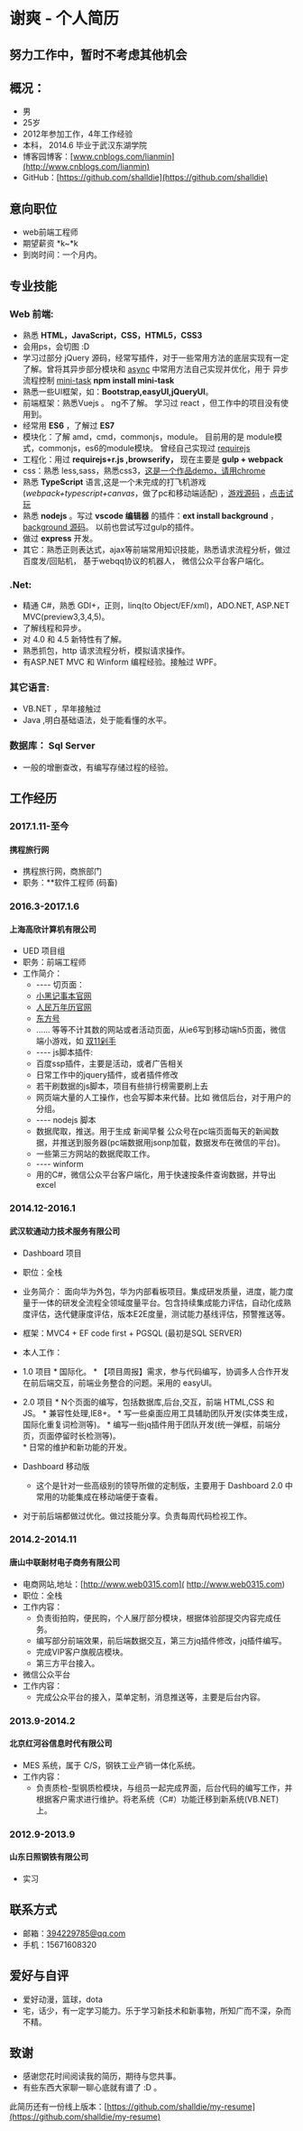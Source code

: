 # 谢爽 - 个人简历

## **努力工作中，暂时不考虑其他机会**

## 概况：
- 男
- 25岁
- 2012年参加工作，4年工作经验
- 本科， 2014.6 毕业于武汉东湖学院
- 博客园博客：[www.cnblogs.com/lianmin](http://www.cnblogs.com/lianmin)
- GitHub：[https://github.com/shalldie](https://github.com/shalldie)

## 意向职位
- web前端工程师
- 期望薪资 *k~*k
- 到岗时间：一个月内。

## 专业技能

### Web 前端:
- 熟悉 **HTML，JavaScript，CSS，HTML5，CSS3**
- 会用ps，会切图 :D
- 学习过部分 jQuery 源码，经常写插件，对于一些常用方法的底层实现有一定了解。曾将其异步部分模块和 [async](https://github.com/caolan/async) 中常用方法自己实现并优化，用于 异步流程控制 [mini-task](https://github.com/shalldie/mini-task)  **npm install mini-task**
- 熟悉一些UI框架，如：**Bootstrap,easyUI,jQueryUI**。
- 前端框架：熟悉Vuejs 。 ng不了解。 学习过 react ，但工作中的项目没有使用到。
- 经常用 **ES6** ，了解过 **ES7**
- 模块化：了解 amd，cmd，commonjs，module。 目前用的是 module模式，commonjs，es6的module模块。 曾经自己实现过 [requirejs](https://github.com/shalldie/requirejs)
- 工程化：用过 **requirejs+r.js ,browserify，** 现在主要是 **gulp + webpack**
- css：熟悉 less,sass，熟悉css3，[这是一个作品demo，请用chrome](https://shalldie.github.io/demos/bud-css3/index.html)
- 熟悉 **TypeScript** 语言,这是一个未完成的打飞机游戏(*webpack+typescript+canvas*，做了pc和移动端适配) ，[游戏源码](https://github.com/shalldie/hit-plane) ，[点击试玩](https://shalldie.github.io/demos/hit-plane/index.html)
- 熟悉 **nodejs** 。写过 **vscode 编辑器** 的插件：**ext install background** ，[background 源码](https://github.com/shalldie/vscode-background)。 以前也尝试写过gulp的插件。
- 做过 **express** 开发。
- 其它：熟悉正则表达式，ajax等前端常用知识技能，熟悉请求流程分析，做过 百度发/回贴机， 基于webqq协议的机器人， 微信公众平台客户端化。

### .Net:
- 精通 C#，熟悉 GDI+，正则，linq(to Object/EF/xml)，ADO.NET,
ASP.NET MVC(preview3,3,4,5)。
- 了解线程和异步。
- 对 4.0 和 4.5 新特性有了解。
- 熟悉抓包，http 请求流程分析，模拟请求操作。
- 有ASP.NET MVC 和 Winform 编程经验。接触过 WPF。

### 其它语言:
- VB.NET ，早年接触过
- Java ,明白基础语法，处于能看懂的水平。

### 数据库： Sql Server
- 一般的增删查改，有编写存储过程的经验。

## 工作经历
### 2017.1.11-至今
#### 携程旅行网
- 携程旅行网，商旅部门
- 职务：**软件工程师 (码畜)

### 2016.3-2017.1.6
#### 上海高欣计算机有限公司
- UED 项目组
- 职务：前端工程师
- 工作简介：
    * ---- 切页面：
    * [小黑记事本官网](http://heinote.7654.com/)
    * [人民万年历官网](http://www.rmrili.com/)
    * [东方号](http://mp.eastday.com/)
    * ...... 等等不计其数的网站或者活动页面，从ie6写到移动端h5页面，微信端小游戏，如 [双11剁手](http://gxjifen.dftoutiao.com/gx-ued-jser/xieshuang/code2/duoshou/app/index.html)
    * ---- js脚本插件:
    * 百度ssp插件，主要是活动，或者广告相关
    * 日常工作中的jquery插件，或者插件修改
    * 若干刷数据的js脚本，项目有些排行榜需要刷上去
    * 网页端大量的人工操作，也会写脚本来代替。比如 微信后台，对于用户的分组。
    * ---- nodejs 脚本
    * 数据爬取，推送。用于生成 新闻早餐 公众号在pc端页面每天的新闻数据，并推送到服务器(pc端数据用jsonp加载，数据发布在微信的平台)。
    * 一些第三方网站的数据爬取工作。
    * ---- winform
    * 用的C#，微信公众平台客户端化，用于快速按条件查询数据，并导出excel


### 2014.12-2016.1 
#### 武汉软通动力技术服务有限公司
- Dashboard 项目
- 职位：全栈
- 业务简介： 面向华为外包，华为内部看板项目。集成研发质量，进度，能力度量于一体的研发全流程全领域度量平台。包含持续集成能力评估，自动化成熟度评估，迭代健康度评估，版本E2E度量，测试能力基线评估，预警推送等。
- 框架：MVC4 + EF code first + PGSQL (最初是SQL SERVER)
- 本人工作：

- 1.0 项目
      * 国际化。
      * 【项目周报】需求，参与代码编写，协调多人合作开发在前后端交互，前端业务整合的问题。采用的 easyUI。
- 2.0 项目
      * N个页面的编写，包括数据库,后台,交互，前端 HTML,CSS 和 JS。
      * 兼容性处理,IE8+。
      * 写一些桌面应用工具辅助团队开发(实体类生成，国际化重复词检测等)。
      * 编写一些jq插件用于团队开发(统一弹框，前端分页，页面停留时长检测等)。      
      * 日常的维护和新功能的开发。
- Dashboard 移动版
     * 这个是针对一些高级别的领导所做的定制版，主要用于 Dashboard 2.0 中常用的功能集成在移动端便于查看。


- 对于前后端都做过优化。做过技能分享。负责每周代码检视工作。

### 2014.2-2014.11 
#### 唐山中联耐材电子商务有限公司
- 电商网站,地址：[http://www.web0315.com]( http://www.web0315.com)
- 职位：全栈
- 工作内容：
     * 负责街拍购，便民购，个人展厅部分模块，根据体验部提交内容完成任务。
     * 编写部分前端效果，前后端数据交互，第三方jq插件修改，jq插件编写。
     * 完成VIP客户旗舰店模块。
     * 第三方平台接入。
- 微信公众平台
- 工作内容：
     * 完成公众平台的接入，菜单定制，消息推送等，主要是后台内容。
    
### 2013.9-2014.2
#### 北京红河谷信息时代有限公司
- MES 系统，属于 C/S，钢铁工业产销一体化系统。
- 工作内容：
     * 负责质检-型钢质检模块，与组员一起完成界面，后台代码的编写工作，并根据客户需求进行维护。将老系统（C#）功能迁移到新系统(VB.NET)上。
     
### 2012.9-2013.9
#### 山东日照钢铁有限公司
- 实习
 
## 联系方式
- 邮箱：394229785@qq.com
- 手机：15671608320

## 爱好与自评
 * 爱好动漫，篮球，dota
 * 宅，话少，有一定学习能力。乐于学习新技术和新事物，所知广而不深，杂而不精。

## 致谢
* 感谢您花时间阅读我的简历，期待与您共事。
* 有些东西大家聊一聊心底就有谱了 :D 。

此简历还有一份线上版本：[https://github.com/shalldie/my-resume](https://github.com/shalldie/my-resume)
